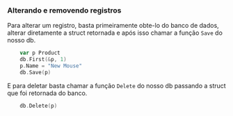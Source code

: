 ### Alterando e removendo registros

Para alterar um registro, basta primeiramente obte-lo do banco de dados, alterar diretamente a struct retornada
e após isso chamar a função `Save` do nosso db.

```GO
	var p Product
	db.First(&p, 1)
	p.Name = "New Mouse"
	db.Save(p)
```
E para deletar basta chamar a função `Delete` do nosso db passando a struct que foi retornada do banco.

```GO
	db.Delete(p)
```